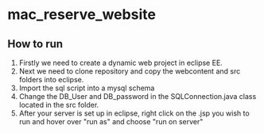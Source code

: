 # mac_reserve_website

## How to run
1. Firstly we need to create a dynamic web project in eclipse EE.
2. Next we need to clone repository and copy the webcontent and src folders into eclipse.
3. Import the sql script into a mysql schema
4. Change the DB_User and DB_password in the SQLConnection.java class located in the src folder.
5. After your server is set up in eclipse, right click on the .jsp you wish to run and hover over "run as" and choose "run on server"
